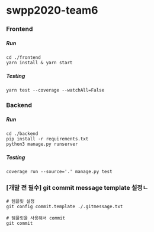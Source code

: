 # swpp2020-team6



### Frontend

##### Run

```shell
cd ./frontend
yarn install & yarn start
```

##### Testing

```shell
yarn test --coverage --watchAll=False
```



### Backend

##### Run

```shell
cd ./backend
pip install -r requirements.txt
python3 manage.py runserver	
```

##### Testing

```shell
coverage run --source='.' manage.py test
```



### [개발 전 필수] git commit message template 설정ㄴ

```shell
# 템플릿 설정
git config commit.template ./.gitmessage.txt

# 템플릿을 사용해서 commit
git commit 
```

